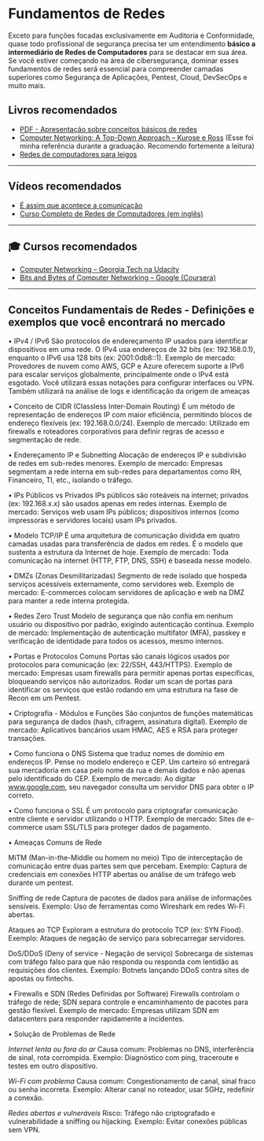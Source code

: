 # Fundamentos de Redes

Exceto para funções focadas exclusivamente em Auditoria e Conformidade, quase todo profissional de segurança precisa ter um entendimento **básico a intermediário de Redes de Computadores** para se destacar em sua área.
Se você estiver começando na área de cibersegurança, dominar esses fundamentos de redes será essencial para compreender camadas superiores como Segurança de Aplicações, Pentest, Cloud, DevSecOps e muito mais.

## Livros recomendados

- [PDF - Apresentação sobre conceitos básicos de redes](https://www.ece.uvic.ca/~itraore/elec567-13/notes/dist-03-4.pdf)  
- [Computer Networking: A Top-Down Approach – Kurose e Ross](https://a.co/d/7MiYAGD) (Esse foi minha referência durante a graduação. Recomendo fortemente a leitura)  
- [Redes de computadores para leigos](https://a.co/d/gp5vfKp)  

---
## Vídeos recomendados

- [É assim que acontece a comunicação](https://www.youtube.com/watch?v=q0S75nKpmcw)  
- [Curso Completo de Redes de Computadores (em inglês)](https://www.youtube.com/watch?v=qiQR5rTSshw&t=14s)  

---
## 🎓 Cursos recomendados

- [Computer Networking – Georgia Tech na Udacity](https://www.udacity.com/course/computer-networking--ud436)  
- [Bits and Bytes of Computer Networking – Google (Coursera)](https://www.coursera.org/learn/computer-networking)  

---
## Conceitos Fundamentais de Redes - Definições e exemplos que você encontrará no mercado

• IPv4 / IPv6
São protocolos de endereçamento IP usados para identificar dispositivos em uma rede. O IPv4 usa endereços de 32 bits (ex: 192.168.0.1), enquanto o IPv6 usa 128 bits (ex: 2001:0db8::1).
Exemplo de mercado: Provedores de nuvem como AWS, GCP e Azure oferecem suporte a IPv6 para escalar serviços globalmente, principalmente onde o IPv4 está esgotado. Você utilizará essas notações para configurar interfaces ou VPN. Também utilizará na análise de logs e identificação da origem de ameaças

• Conceito de CIDR (Classless Inter-Domain Routing)
É um método de representação de endereços IP com maior eficiência, permitindo blocos de endereço flexíveis (ex: 192.168.0.0/24).
Exemplo de mercado: Utilizado em firewalls e roteadores corporativos para definir regras de acesso e segmentação de rede.

• Endereçamento IP e Subnetting
Alocação de endereços IP e subdivisão de redes em sub-redes menores.
Exemplo de mercado: Empresas segmentam a rede interna em sub-redes para departamentos como RH, Financeiro, TI, etc., isolando o tráfego.

• IPs Públicos vs Privados
IPs públicos são roteáveis na internet; privados (ex: 192.168.x.x) são usados apenas em redes internas.
Exemplo de mercado: Serviços web usam IPs públicos; dispositivos internos (como impressoras e servidores locais) usam IPs privados.

• Modelo TCP/IP
É uma arquitetura de comunicação dividida em quatro camadas usadas para transferência de dados em redes. É o modelo que sustenta a estrutura da Internet de hoje.
Exemplo de mercado: Toda comunicação na internet (HTTP, FTP, DNS, SSH) é baseada nesse modelo.

• DMZs (Zonas Desmilitarizadas)
Segmento de rede isolado que hospeda serviços acessíveis externamente, como servidores web.
Exemplo de mercado: E-commerces colocam servidores de aplicação e web na DMZ para manter a rede interna protegida.

• Redes Zero Trust
Modelo de segurança que não confia em nenhum usuário ou dispositivo por padrão, exigindo autenticação contínua.
Exemplo de mercado: Implementação de autenticação multifator (MFA), passkey e verificação de identidade para todos os acessos, mesmo internos.

• Portas e Protocolos Comuns
Portas são canais lógicos usados por protocolos para comunicação (ex: 22/SSH, 443/HTTPS).
Exemplo de mercado: Empresas usam firewalls para permitir apenas portas específicas, bloqueando serviços não autorizados. Rodar um scan de portas para identificar os serviços que estão rodando em uma estrutura na fase de Recon em um Pentest.

• Criptografia - Módulos e Funções
São conjuntos de funções matemáticas para segurança de dados (hash, cifragem, assinatura digital).
Exemplo de mercado: Aplicativos bancários usam HMAC, AES e RSA para proteger transações.

• Como funciona o DNS
Sistema que traduz nomes de domínio em endereços IP. Pense no modelo endereço e CEP. Um carteiro só entregará sua mercadoria em casa pelo nome da rua e demais dados e não apenas pelo identificado do CEP.
Exemplo de mercado: Ao digitar www.google.com, seu navegador consulta um servidor DNS para obter o IP correto.

• Como funciona o SSL
É um protocolo para criptografar comunicação entre cliente e servidor utilizando o HTTP.
Exemplo de mercado: Sites de e-commerce usam SSL/TLS para proteger dados de pagamento.

• Ameaças Comuns de Rede

MiTM (Man-in-the-Middle ou homem no meio)
Tipo de interceptação de comunicação entre duas partes sem que percebam.
Exemplo: Captura de credenciais em conexões HTTP abertas ou análise de um tráfego web durante um pentest.

Sniffing de rede
Captura de pacotes de dados para análise de informações sensíveis.
Exemplo: Uso de ferramentas como Wireshark em redes Wi-Fi abertas.

Ataques ao TCP
Exploram a estrutura do protocolo TCP (ex: SYN Flood).
Exemplo: Ataques de negação de serviço para sobrecarregar servidores.

DoS/DDoS (Deny of service - Negação de serviço)
Sobrecarga de sistemas com tráfego falso para que não responda ou responda com lentidão as requisições dos clientes.
Exemplo: Botnets lançando DDoS contra sites de apostas ou fintechs.

• Firewalls e SDN (Redes Definidas por Software)
Firewalls controlam o tráfego de rede; SDN separa controle e encaminhamento de pacotes para gestão flexível.
Exemplo de mercado: Empresas utilizam SDN em datacenters para responder rapidamente a incidentes.

• Solução de Problemas de Rede

*Internet lenta ou fora do ar*
Causa comum: Problemas no DNS, interferência de sinal, rota corrompida.
Exemplo: Diagnóstico com ping, traceroute e testes em outro dispositivo.

*Wi-Fi com problema*
Causa comum: Congestionamento de canal, sinal fraco ou senha incorreta.
Exemplo: Alterar canal no roteador, usar 5GHz, redefinir a conexão.

*Redes abertas e vulneráveis*
Risco: Tráfego não criptografado e vulnerabilidade a sniffing ou hijacking.
Exemplo: Evitar conexões públicas sem VPN.
